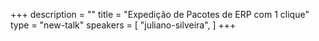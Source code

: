 +++
description = ""
title = "Expedição de Pacotes de ERP com 1 clique"
type = "new-talk"
speakers = [
        "juliano-silveira",
]
+++